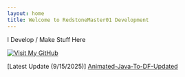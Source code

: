 ```yaml
---
layout: home
title: Welcome to RedstoneMaster01 Development
---
```


I Develop / Make Stuff Here







[![Visit My GitHub](https://img.shields.io/badge/GitHub-RedstoneMaster011-black?style=for-the-badge&logo=github)](https://github.com/RedstoneMaster011)













[Latest Update (9/15/2025)] [Animated-Java-To-DF-Updated](https://github.com/RedstoneMaster011)
